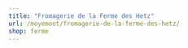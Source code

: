 ```yaml
---
title: "Fromagerie de la Ferme des Hetz"
url: /moyemont/fromagerie-de-la-ferme-des-hetz/
shop: ferme
---
```

